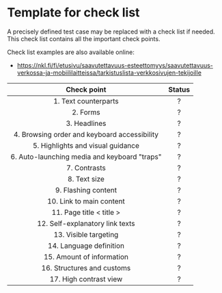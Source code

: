 # Template for check list
 
A precisely defined test case may be replaced with a check list if needed. This check list contains all the important check points.

Check list examples are also available online: 


* https://nkl.fi/fi/etusivu/saavutettavuus-esteettomyys/saavutettavuus-verkossa-ja-mobiililaitteissa/tarkistuslista-verkkosivujen-tekijoille 


| Check point | Status |
|:---:|:---:|
| 1. Text counterparts | ? | 
| 2. Forms | ? |
| 3. Headlines | ?  |
| 4. Browsing order and keyboard accessibility  | ? |
| 5. Highlights and visual guidance | ? |
| 6. Auto-launching media and keyboard "traps" | ? |
| 7. Contrasts | ? |
| 8. Text size | ? |
| 9. Flashing content | ? |
| 10. Link to main content | ? |
| 11. Page title < title > | ? |
| 12. Self-explanatory link texts | ? |
| 13. Visible targeting | ? |
| 14. Language definition | ? |
| 15. Amount of information | ? |
| 16. Structures and customs | ? |
| 17. High contrast view  | ? |




